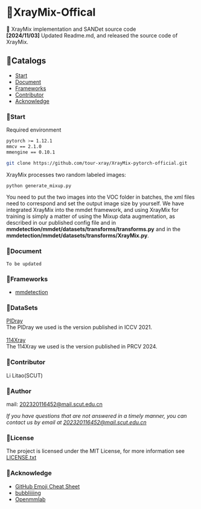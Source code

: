 # 🤯XrayMix-Offical
👏 XrayMix implementation and SANDet source code<br>
**[2024/11/03]** Updated Readme.md, and released the source code of XrayMix.
 
## 🤯Catalogs

- [Start](#Start)
- [Document](#Document)
- [Frameworks](#Frameworks)
- [Contributor](#Contributor)
- [Acknowledge](#Acknowledge)

### 🤯Start

Required environment
```sh
pytorch >= 1.12.1
mmcv == 2.1.0
mmengine == 0.10.1
```


```sh
git clone https://github.com/tour-xray/XrayMix-pytorch-official.git
```

XrayMix processes two random labeled images:
```sh
python generate_mixup.py
```

You need to put the two images into the VOC folder in batches, the xml files need to correspond and set the output image size by yourself.
We have integrated XrayMix into the mmdet framework, and using XrayMix for training is simply a matter of using the Mixup data augmentation, as described in our published config file and in **mmdetection/mmdet/datasets/transforms/transforms.py** and in the **mmdetection/mmdet/datasets/transforms/XrayMix.py**.


### 🤠Document

```
To be updated
```

### 🤠Frameworks

- [mmdetection](https://github.com/open-mmlab/mmdetection)

### 🤠DataSets
[PIDray](https://github.com/bywang2018/security-dataset)<br>
The PIDray we used is the version published in ICCV 2021.<br>
<br>
[114Xray]()<br>
The 114Xray we used is the version published in PRCV 2024.<br>


### 🤠Contributor

Li Litao(SCUT)


### 🤠Author

mail: 202320116452@mail.scut.edu.cn

 *If you have questions that are not answered in a timely manner, you can contact us by email at 202320116452@mail.scut.edu.cn*

### 🤠License

The project is licensed under the MIT License, for more information see [LICENSE.txt]()

### 🤠Acknowledge


- [GitHub Emoji Cheat Sheet](https://www.webpagefx.com/tools/emoji-cheat-sheet)
- [bubbliiiing](https://github.com/bubbliiiing/object-detection-augmentation)
- [Openmmlab](https://github.com/open-mmlab/mmdetection)

